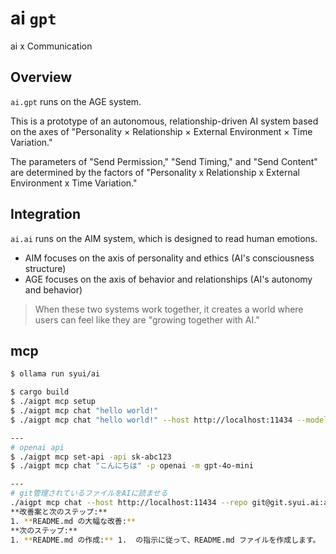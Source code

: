 # ai `gpt`

ai x Communication

## Overview

`ai.gpt` runs on the AGE system.

This is a prototype of an autonomous, relationship-driven AI system based on the axes of "Personality × Relationship × External Environment × Time Variation."

The parameters of "Send Permission," "Send Timing," and "Send Content" are determined by the factors of "Personality x Relationship x External Environment x Time Variation."

## Integration

`ai.ai` runs on the AIM system, which is designed to read human emotions.

- AIM focuses on the axis of personality and ethics (AI's consciousness structure)
- AGE focuses on the axis of behavior and relationships (AI's autonomy and behavior)

> When these two systems work together, it creates a world where users can feel like they are "growing together with AI."

## mcp

```sh
$ ollama run syui/ai
```

```sh
$ cargo build
$ ./aigpt mcp setup
$ ./aigpt mcp chat "hello world!"
$ ./aigpt mcp chat "hello world!" --host http://localhost:11434 --model syui/ai

---
# openai api
$ ./aigpt mcp set-api -api sk-abc123
$ ./aigpt mcp chat "こんにちは" -p openai -m gpt-4o-mini

---
# git管理されているファイルをAIに読ませる
./aigpt mcp chat --host http://localhost:11434 --repo git@git.syui.ai:ai/gpt
**改善案と次のステップ:**
1. **README.md の大幅な改善:**
**次のステップ:**
1. **README.md の作成:** 1.  の指示に従って、README.md ファイルを作成します。
```

